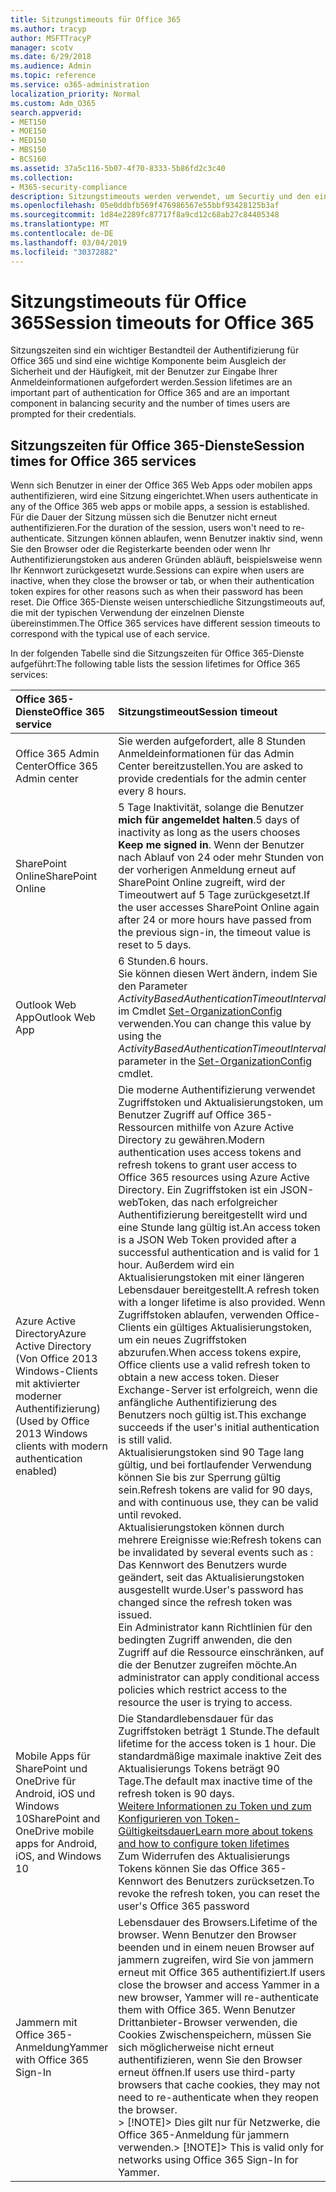 ```yaml
---
title: Sitzungstimeouts für Office 365
ms.author: tracyp
author: MSFTTracyP
manager: scotv
ms.date: 6/29/2018
ms.audience: Admin
ms.topic: reference
ms.service: o365-administration
localization_priority: Normal
ms.custom: Adm_O365
search.appverid:
- MET150
- MOE150
- MED150
- MBS150
- BCS160
ms.assetid: 37a5c116-5b07-4f70-8333-5b86fd2c3c40
ms.collection:
- M365-security-compliance
description: Sitzungstimeouts werden verwendet, um Securtiy und den einfachen Zugriff in Office 365-Client-apps auszugleichen.
ms.openlocfilehash: 05e0ddbfb569f476986567e55bbf93428125b3af
ms.sourcegitcommit: 1d84e2289fc87717f8a9cd12c68ab27c84405348
ms.translationtype: MT
ms.contentlocale: de-DE
ms.lasthandoff: 03/04/2019
ms.locfileid: "30372882"
---
```

# <a name="session-timeouts-for-office-365"></a><span data-ttu-id="218d0-103">Sitzungstimeouts für Office 365</span><span class="sxs-lookup"><span data-stu-id="218d0-103">Session timeouts for Office 365</span></span>

<span data-ttu-id="218d0-104">Sitzungszeiten sind ein wichtiger Bestandteil der Authentifizierung für Office 365 und sind eine wichtige Komponente beim Ausgleich der Sicherheit und der Häufigkeit, mit der Benutzer zur Eingabe Ihrer Anmeldeinformationen aufgefordert werden.</span><span class="sxs-lookup"><span data-stu-id="218d0-104">Session lifetimes are an important part of authentication for Office 365 and are an important component in balancing security and the number of times users are prompted for their credentials.</span></span>
  
## <a name="session-times-for-office-365-services"></a><span data-ttu-id="218d0-105">Sitzungszeiten für Office 365-Dienste</span><span class="sxs-lookup"><span data-stu-id="218d0-105">Session times for Office 365 services</span></span>

<span data-ttu-id="218d0-106">Wenn sich Benutzer in einer der Office 365 Web Apps oder mobilen apps authentifizieren, wird eine Sitzung eingerichtet.</span><span class="sxs-lookup"><span data-stu-id="218d0-106">When users authenticate in any of the Office 365 web apps or mobile apps, a session is established.</span></span> <span data-ttu-id="218d0-107">Für die Dauer der Sitzung müssen sich die Benutzer nicht erneut authentifizieren.</span><span class="sxs-lookup"><span data-stu-id="218d0-107">For the duration of the session, users won't need to re-authenticate.</span></span> <span data-ttu-id="218d0-108">Sitzungen können ablaufen, wenn Benutzer inaktiv sind, wenn Sie den Browser oder die Registerkarte beenden oder wenn Ihr Authentifizierungstoken aus anderen Gründen abläuft, beispielsweise wenn Ihr Kennwort zurückgesetzt wurde.</span><span class="sxs-lookup"><span data-stu-id="218d0-108">Sessions can expire when users are inactive, when they close the browser or tab, or when their authentication token expires for other reasons such as when their password has been reset.</span></span> <span data-ttu-id="218d0-109">Die Office 365-Dienste weisen unterschiedliche Sitzungstimeouts auf, die mit der typischen Verwendung der einzelnen Dienste übereinstimmen.</span><span class="sxs-lookup"><span data-stu-id="218d0-109">The Office 365 services have different session timeouts to correspond with the typical use of each service.</span></span>
  
<span data-ttu-id="218d0-110">In der folgenden Tabelle sind die Sitzungszeiten für Office 365-Dienste aufgeführt:</span><span class="sxs-lookup"><span data-stu-id="218d0-110">The following table lists the session lifetimes for Office 365 services:</span></span>
  
|<span data-ttu-id="218d0-111">**Office 365-Dienste**</span><span class="sxs-lookup"><span data-stu-id="218d0-111">**Office 365 service**</span></span>|<span data-ttu-id="218d0-112">**Sitzungstimeout**</span><span class="sxs-lookup"><span data-stu-id="218d0-112">**Session timeout**</span></span>|
|:-----|:-----|
|<span data-ttu-id="218d0-113">Office 365 Admin Center</span><span class="sxs-lookup"><span data-stu-id="218d0-113">Office 365 Admin center</span></span>  <br/> |<span data-ttu-id="218d0-114">Sie werden aufgefordert, alle 8 Stunden Anmeldeinformationen für das Admin Center bereitzustellen.</span><span class="sxs-lookup"><span data-stu-id="218d0-114">You are asked to provide credentials for the admin center every 8 hours.</span></span>  <br/> |
|<span data-ttu-id="218d0-115">SharePoint Online</span><span class="sxs-lookup"><span data-stu-id="218d0-115">SharePoint Online</span></span>  <br/> |<span data-ttu-id="218d0-116">5 Tage Inaktivität, solange die Benutzer **mich für angemeldet halten**.</span><span class="sxs-lookup"><span data-stu-id="218d0-116">5 days of inactivity as long as the users chooses **Keep me signed in**.</span></span> <span data-ttu-id="218d0-117">Wenn der Benutzer nach Ablauf von 24 oder mehr Stunden von der vorherigen Anmeldung erneut auf SharePoint Online zugreift, wird der Timeoutwert auf 5 Tage zurückgesetzt.</span><span class="sxs-lookup"><span data-stu-id="218d0-117">If the user accesses SharePoint Online again after 24 or more hours have passed from the previous sign-in, the timeout value is reset to 5 days.</span></span>  <br/> |
|<span data-ttu-id="218d0-118">Outlook Web App</span><span class="sxs-lookup"><span data-stu-id="218d0-118">Outlook Web App</span></span>  <br/> |<span data-ttu-id="218d0-119">6 Stunden.</span><span class="sxs-lookup"><span data-stu-id="218d0-119">6 hours.</span></span>  <br/> <span data-ttu-id="218d0-120">Sie können diesen Wert ändern, indem Sie den Parameter _ActivityBasedAuthenticationTimeoutInterval_ im Cmdlet [Set-OrganizationConfig](https://go.microsoft.com/fwlink/p/?LinkId=615378) verwenden.</span><span class="sxs-lookup"><span data-stu-id="218d0-120">You can change this value by using the  _ActivityBasedAuthenticationTimeoutInterval_ parameter in the [Set-OrganizationConfig](https://go.microsoft.com/fwlink/p/?LinkId=615378) cmdlet.</span></span>  <br/> |
|<span data-ttu-id="218d0-121">Azure Active Directory</span><span class="sxs-lookup"><span data-stu-id="218d0-121">Azure Active Directory</span></span>  <br/> <span data-ttu-id="218d0-122">(Von Office 2013 Windows-Clients mit aktivierter moderner Authentifizierung)</span><span class="sxs-lookup"><span data-stu-id="218d0-122">(Used by Office 2013 Windows clients with modern authentication enabled)</span></span>  <br/> | <span data-ttu-id="218d0-123">Die moderne Authentifizierung verwendet Zugriffstoken und Aktualisierungstoken, um Benutzer Zugriff auf Office 365-Ressourcen mithilfe von Azure Active Directory zu gewähren.</span><span class="sxs-lookup"><span data-stu-id="218d0-123">Modern authentication uses access tokens and refresh tokens to grant user access to Office 365 resources using Azure Active Directory.</span></span> <span data-ttu-id="218d0-124">Ein Zugriffstoken ist ein JSON-webToken, das nach erfolgreicher Authentifizierung bereitgestellt wird und eine Stunde lang gültig ist.</span><span class="sxs-lookup"><span data-stu-id="218d0-124">An access token is a JSON Web Token provided after a successful authentication and is valid for 1 hour.</span></span> <span data-ttu-id="218d0-125">Außerdem wird ein Aktualisierungstoken mit einer längeren Lebensdauer bereitgestellt.</span><span class="sxs-lookup"><span data-stu-id="218d0-125">A refresh token with a longer lifetime is also provided.</span></span> <span data-ttu-id="218d0-126">Wenn Zugriffstoken ablaufen, verwenden Office-Clients ein gültiges Aktualisierungstoken, um ein neues Zugriffstoken abzurufen.</span><span class="sxs-lookup"><span data-stu-id="218d0-126">When access tokens expire, Office clients use a valid refresh token to obtain a new access token.</span></span> <span data-ttu-id="218d0-127">Dieser Exchange-Server ist erfolgreich, wenn die anfängliche Authentifizierung des Benutzers noch gültig ist.</span><span class="sxs-lookup"><span data-stu-id="218d0-127">This exchange succeeds if the user's initial authentication is still valid.</span></span>  <br/>  <span data-ttu-id="218d0-128">Aktualisierungstoken sind 90 Tage lang gültig, und bei fortlaufender Verwendung können Sie bis zur Sperrung gültig sein.</span><span class="sxs-lookup"><span data-stu-id="218d0-128">Refresh tokens are valid for 90 days, and with continuous use, they can be valid until revoked.</span></span>  <br/>  <span data-ttu-id="218d0-129">Aktualisierungstoken können durch mehrere Ereignisse wie:</span><span class="sxs-lookup"><span data-stu-id="218d0-129">Refresh tokens can be invalidated by several events such as :</span></span>  <br/>  <span data-ttu-id="218d0-130">Das Kennwort des Benutzers wurde geändert, seit das Aktualisierungstoken ausgestellt wurde.</span><span class="sxs-lookup"><span data-stu-id="218d0-130">User's password has changed since the refresh token was issued.</span></span>  <br/>  <span data-ttu-id="218d0-131">Ein Administrator kann Richtlinien für den bedingten Zugriff anwenden, die den Zugriff auf die Ressource einschränken, auf die der Benutzer zugreifen möchte.</span><span class="sxs-lookup"><span data-stu-id="218d0-131">An administrator can apply conditional access policies which restrict access to the resource the user is trying to access.</span></span>  <br/> |
|<span data-ttu-id="218d0-132">Mobile Apps für SharePoint und OneDrive für Android, iOS und Windows 10</span><span class="sxs-lookup"><span data-stu-id="218d0-132">SharePoint and OneDrive mobile apps for Android, iOS, and Windows 10</span></span>  <br/> |<span data-ttu-id="218d0-133">Die Standardlebensdauer für das Zugriffstoken beträgt 1 Stunde.</span><span class="sxs-lookup"><span data-stu-id="218d0-133">The default lifetime for the access token is 1 hour.</span></span> <span data-ttu-id="218d0-134">Die standardmäßige maximale inaktive Zeit des Aktualisierungs Tokens beträgt 90 Tage.</span><span class="sxs-lookup"><span data-stu-id="218d0-134">The default max inactive time of the refresh token is 90 days.</span></span>  <br/> [<span data-ttu-id="218d0-135">Weitere Informationen zu Token und zum Konfigurieren von Token-Gültigkeitsdauer</span><span class="sxs-lookup"><span data-stu-id="218d0-135">Learn more about tokens and how to configure token lifetimes</span></span>](https://docs.microsoft.com/en-us/azure/active-directory/active-directory-configurable-token-lifetimes) <br/> <span data-ttu-id="218d0-136">Zum Widerrufen des Aktualisierungs Tokens können Sie das Office 365-Kennwort des Benutzers zurücksetzen.</span><span class="sxs-lookup"><span data-stu-id="218d0-136">To revoke the refresh token, you can reset the user's Office 365 password</span></span>  <br/> |
|<span data-ttu-id="218d0-137">Jammern mit Office 365-Anmeldung</span><span class="sxs-lookup"><span data-stu-id="218d0-137">Yammer with Office 365 Sign-In</span></span>  <br/> |<span data-ttu-id="218d0-138">Lebensdauer des Browsers.</span><span class="sxs-lookup"><span data-stu-id="218d0-138">Lifetime of the browser.</span></span> <span data-ttu-id="218d0-139">Wenn Benutzer den Browser beenden und in einem neuen Browser auf jammern zugreifen, wird Sie von jammern erneut mit Office 365 authentifiziert.</span><span class="sxs-lookup"><span data-stu-id="218d0-139">If users close the browser and access Yammer in a new browser, Yammer will re-authenticate them with Office 365.</span></span> <span data-ttu-id="218d0-140">Wenn Benutzer Drittanbieter-Browser verwenden, die Cookies Zwischenspeichern, müssen Sie sich möglicherweise nicht erneut authentifizieren, wenn Sie den Browser erneut öffnen.</span><span class="sxs-lookup"><span data-stu-id="218d0-140">If users use third-party browsers that cache cookies, they may not need to re-authenticate when they reopen the browser.</span></span>  <br/> <span data-ttu-id="218d0-141">> [!NOTE]> Dies gilt nur für Netzwerke, die Office 365-Anmeldung für jammern verwenden.</span><span class="sxs-lookup"><span data-stu-id="218d0-141">> [!NOTE]> This is valid only for networks using Office 365 Sign-In for Yammer.</span></span>           |
   

